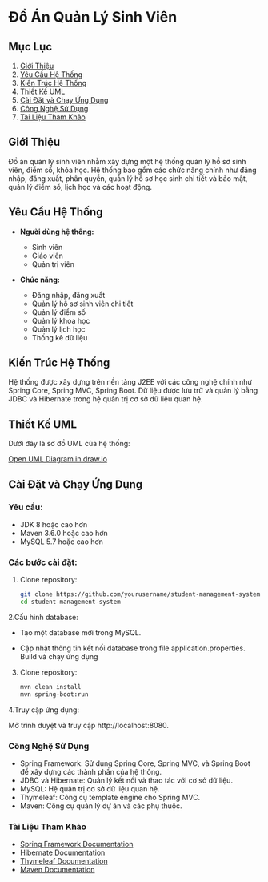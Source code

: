
# Đồ Án Quản Lý Sinh Viên

## Mục Lục

1. [Giới Thiệu](#giới-thiệu)
2. [Yêu Cầu Hệ Thống](#yêu-cầu-hệ-thống)
3. [Kiến Trúc Hệ Thống](#kiến-trúc-hệ-thống)
4. [Thiết Kế UML](#thiết-kế-uml)
5. [Cài Đặt và Chạy Ứng Dụng](#cài-đặt-và-chạy-ứng-dụng)
6. [Công Nghệ Sử Dụng](#công-nghệ-sử-dụng)
7. [Tài Liệu Tham Khảo](#tài-liệu-tham-khảo)

## Giới Thiệu

Đồ án quản lý sinh viên nhằm xây dựng một hệ thống quản lý hồ sơ sinh viên, điểm số, khóa học. Hệ thống bao gồm các chức năng chính như đăng nhập, đăng xuất, phân quyền, quản lý hồ sơ học sinh chi tiết và bảo mật, quản lý điểm số, lịch học và các hoạt động.

## Yêu Cầu Hệ Thống

- **Người dùng hệ thống:**
    - Sinh viên
    - Giáo viên
    - Quản trị viên

- **Chức năng:**
    - Đăng nhập, đăng xuất
    - Quản lý hồ sơ sinh viên chi tiết
    - Quản lý điểm số
    - Quản lý khoa học
    - Quản lý lịch học
    - Thống kê dữ liệu

## Kiến Trúc Hệ Thống

Hệ thống được xây dựng trên nền tảng J2EE với các công nghệ chính như Spring Core, Spring MVC, Spring Boot. Dữ liệu được lưu trữ và quản lý bằng JDBC và Hibernate trong hệ quản trị cơ sở dữ liệu quan hệ.

## Thiết Kế UML

Dưới đây là sơ đồ UML của hệ thống:



[Open UML Diagram in draw.io](
https://app.diagrams.net/?tags=%7B%7D&lightbox=1&highlight=0000ff&edit=_blank&layers=1&nav=1#R%3Cmxfile%3E%3Cdiagram%20name%3D%22Page-1%22%20id%3D%22lbzm9UDLgTXxXJGvuryF%22%3E7Z1bc5s4FMc%2FjWd2H7JjbjZ%2BjJ22e0m63bqZ7j7tKKDYNIC8IGq7n34lI%2FnCzVA7CLtnxpMJxwKE9EM6%2F3NA7hmTYPUuQov5A3Gx39P77qpn3PV0fTSy2V9uWKeG4VBPDbPIc1OTtjNMvW9YGPvCmngujg8KUkJ86i0OjQ4JQ%2BzQAxuKIrI8LPZM%2FMOzLtAM5wxTB%2Fl562fPpfPUalv9nf1X7M3m8sxaX3wTIFlYGOI5cslyz2S86RmTiBCa%2FhesJtjnbSfbJd3vbcm324pFOKR1dvjX%2BW%2Fy2XqwhtoX690wsf5cvzg34ihfkZ%2BIC2ZbjzGOevxosuZ0LZsjXnqBj0K2NX4mIZ2Kb%2Fps25l7vnuP1iTh1Ykpcl7k1nhOIu8bK4989pXGDOzriIreNvoHJaZ8T3HMCMeszAd5jVrG9IBWBwXvUUxlbYjvo0XsPW3qx3cMUDTzwjGhlASi0HLuUTxdIIeXWTJ%2BeUVoICuZb2HZXDiieLVnEi3%2BDpMA02jNiohvdQmKwN%2B0rXR7uYNJM0WZ%2BT5IsvGRAHi2Pfauj9k%2FopsbdLme6%2FIbXv6W2e5JOCvpeHa9dNNvEXnBE%2BKTiNlDkpLg%2BX7GhHxvFrJNHz%2Fz3XiDeeymuhXmwHNdfuRxzBrfC2f3m2J35s7yUTQFNxG2%2B7O%2FuXfmbEfMjjBeEC%2Bkm6axxuzDKjzp%2F2L1LFbXCdvWdtvsw4tHdEJCVn3kbToTM1SWmOMyjghFFD1tQW5MReWddRwVgYbRr0eG8VpgGEVjwU3CBoMQBTglZEojjzMCdLRMx0A1HWZ%2B2FigOF6SyAU0lKIxahGN5YQs75dv8ZvHZd9zZl8%2B%2FeG8L3AipjRx%2BVWCB3GyBzGyDz2IoV6zu7VRRX%2BL031kLjMKZ%2BwKd%2Bc7PJ0xzJ%2FOrgEX8imfNygekyR04xxj2wv9fuzyjgyfr%2BIUvd%2FApTllZKq8zzvp0hTWuNilAXdGORltujOFNbbz7gxyXTYJxECGUjKUezPDPBk4QJ5%2FyAXMKEro0Op6P6%2BGR4EOcslTCscd83ckGn1gRBUjVk1GzNdiZFTkdqSfWzfwQgiunkUamZngqta3a%2Fb81WsjmT7JIci8HAZgkTqCoerkoWpUm%2BCuCCStMAHEOQlQiGaYp4Lin34GOlTQoVwkaQW5opSLCUmiGG%2FIACxaxkK5QtKKwyopGVOHRFgOGTCtKCFEvUrSCmSS5GOO3cTPIAKsKGNFuVrSrHK5lH7S2aacEhBOzYRTJqWkWXU9jcqnUq5CNw3K%2FGFnw2CJcIKx6yyRHqs2yJ3RT%2Flo8QEv73OpJuBEASfKlZReOMfduDh2Im9BPRJC2kktIspVlV4Wisl8NgKrcuIBd6iZO6Rtx4fGz9hYFTRcgz%2Bk5yNAW%2B5uYk4ieESvOIw1YLkrHpFeGBzqwZNZ3eJEuUek5Z%2FA2Y4pIptOkicfAx9K%2BFDvDuUjiGUyHOhomw71AebhKNfv2J1h6euyNpyTGQmR%2F2ZnZc3H%2FCTsisbblbknZCGa7AumdC18XpRQUtPZjBmWDq5qYxFYYi71DFd1hiUK8qup7IoI%2B4h6X%2FFBPc5%2FG5YFxMo%2BMr5%2FzBcEkdJMpIwyosEsEA0%2FqEYpi8Gl%2FkSKY6VMAQ%2Fj9DlkUBvoziiVQg%2F0iFIBWtTQolyv6IUPdR5NCwEpbZOiXLnIA2dIoZ5MBX1i%2FzG3JVgAIUoI6YB6sVSoF7zy6N98d9Zf6dY%2F4mD8%2F7vV%2FsZabHy%2F4jHkci17iqfqheeOCB5Z7dqCh31uEzpn7cNuPJ7Jm%2BLoq%2BeAADqzAMrmaOqO81f%2FzIpRlaPxCeup4kftwEE5x%2FRjNA6eKRc%2BRlmKRgDDBposMUBJ25QoFzxGSQB%2Bjp2XDzgKvDhmkx2AohoU5XpnaP4AzmxB%2BP4CnFl7qKJrztvMVY%2B5d6SZjaZJEv5aXZlMAKVwqlLYLh7a%2FL3ga8%2BVGBW5kt7m7WCXs1kqGGB6P3F6v7w0iVGaJnGxjyku4QVIaZsU9YqhOEWSLFxUigmQooAU5ZJBniw%2FpjC3r4gUYKRtRjqQJBlclngxCxIeVSsadUS8yGo3SXiI9V1BwryWhBllsh0js%2BbdePUKxqzIdggFI%2BiErMfrzSdm4zClch1jlr6YkuqYcmoAlrZhUS5lzOLkRyplKscXgKVtWNSrmbIFTLiaAVg6BUsHZM2F5WTMujkZ%2Bc59R3SNbV9pO3cr92U2zX315HpOoB5rDn3NF8aVA1rzBZ6uXj4eT4CldFapR5i5T5%2B5Ly8RZh5JhJVyA6y0zYp6%2FViVCjsywAAubeOiXEHKWbdQQQIuHcOlAxrywrSNVTc1Jo%2FYEXEzyt9f19HO3dKQstqNUpB8oaAKCQmK8rxL5GV%2Fa6X2utFXLyktvZLeTUaSw3pEUcJUfvJUbjUOBysXldaxrGQlOQBM28AoV5ZWZWby2DgDwLQNjHptWZmdhOGlU7Sol5b2hS2sZylLm212vY0itN4rIJjcHfkDN%2Bzc2oFc%2BmP7btLA2u%2Bz4ztolpXp5LQO5%2FVpvyOrJ1f%2Bqy%2FKQJedqsuGGVlm114V4%2BpVWXWiryeFWcosaLNXnwsvL%2BFnHUn41YEHsGkbG%2FUKrSr3B8x0kRnlIk1CWyLSjjADwLQNTAd0Wr7fO63TBnpNnWZ0awF0W7vWdu5WqtXWr7SdzY61s5LVmlpoZ6tj7Xxhby%2FX57lb47Osd%2B1I1R13IFBcMz4FIapinhqs25p9csCo%2FeSAXuE8XUOMalCYy%2BttlpUPQ3Zl298F%2Ff1uPAHP%2F%2Fye%2F3b0uJyo1KD4p2TxCjsJxX8lOFqDUOwMLsqjUYPSXzQXxDxu4lKw4I5qUpTHoGzjwjzWzv2kGtuMCKH7TgLjZ%2F5AXMxL%2FA8%3D%3C%2Fdiagram%3E%3C%2Fmxfile%3E)
## Cài Đặt và Chạy Ứng Dụng

### Yêu cầu:
- JDK 8 hoặc cao hơn
- Maven 3.6.0 hoặc cao hơn
- MySQL 5.7 hoặc cao hơn

### Các bước cài đặt:
1. Clone repository:
   ```bash
   git clone https://github.com/yourusername/student-management-system.git
   cd student-management-system

2.Cấu hình database:

- Tạo một database mới trong MySQL.

- Cập nhật thông tin kết nối database trong file application.properties.
Build và chạy ứng dụng

3. Clone repository:
   ```bash
   mvn clean install
   mvn spring-boot:run

4.Truy cập ứng dụng:

Mở trình duyệt và truy cập http://localhost:8080.


### Công Nghệ Sử Dụng
- Spring Framework: Sử dụng Spring Core, Spring MVC, và Spring Boot để xây dựng các thành phần của hệ thống.
- JDBC và Hibernate: Quản lý kết nối và thao tác với cơ sở dữ liệu.
- MySQL: Hệ quản trị cơ sở dữ liệu quan hệ.
- Thymeleaf: Công cụ template engine cho Spring MVC.
- Maven: Công cụ quản lý dự án và các phụ thuộc.
 ### Tài Liệu Tham Khảo
 - [Spring Framework Documentation](https://spring.io/projects/spring-framework)
 - [Hibernate Documentation](https://hibernate.org/orm/documentation/6.5/)
 - [Thymeleaf Documentation](https://www.thymeleaf.org/documentation.html)
 - [Maven Documentation](https://maven.apache.org/guides/index.html)



